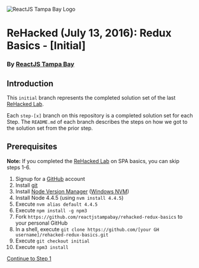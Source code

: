 ![ReactJS Tampa Bay Logo](https://avatars2.githubusercontent.com/u/18738421?v=3&s=200)

# ReHacked (July 13, 2016): Redux Basics - [Initial]
### By [ReactJS Tampa Bay](http://www.meetup.com/ReactJS-Tampa-Bay/)

## Introduction

This `initial` branch represents the completed solution set of the last [ReHacked Lab](https://github.com/reactjstampabay/rehacked-spa-basics-solution-set).

Each `step-[x]` branch on this repository is a completed solution set for each Step.  The `README.md` of each branch describes the steps on how we got to the solution set from the prior step.

## Prerequisites

**Note:** If you completed the [ReHacked Lab](https://github.com/reactjstampabay/rehacked-spa-basics-solution-set) on SPA basics, you can skip steps 1-6.

1. Signup for a [GitHub](https://github.com) account
1. Install [git](https://git-scm.com/downloads)
1. Install [Node Version Manager](https://github.com/creationix/nvm) ([Windows NVM](https://github.com/coreybutler/nvm-windows))
1. Install Node 4.4.5 (using `nvm install 4.4.5`)
1. Execute `nvm alias default 4.4.5`
1. Execute `npm install -g npm3`
1. Fork `https://github.com/reactjstampabay/rehacked-redux-basics` to your personal GitHub
1. In a shell, execute `git clone https://github.com/[your GH username]/rehacked-redux-basics.git`
1. Execute `git checkout initial`
1. Execute `npm3 install`

[Continue to Step 1](https://github.com/reactjstampabay/rehacked-redux-basics/tree/step-1)
